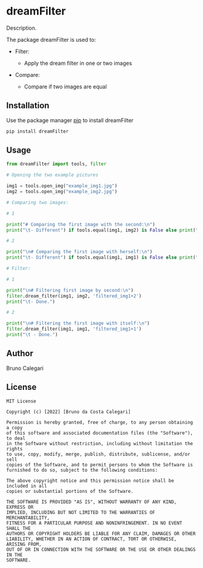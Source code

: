 # dreamFilter

Description.

The package dreamFilter is used to:

- Filter:
  - Apply the dream filter in one or two images


- Compare:
  - Compare if two images are equal


## Installation

Use the package manager [pip](https://pip.pypa.io/en/stable/) to install dreamFilter

```bash
pip install dreamFilter
```

## Usage

```python
from dreamFilter import tools, filter

# Opening the two example pictures

img1 = tools.open_img("example_img1.jpg")
img2 = tools.open_img("example_img2.jpg")

# Comparing two images:

# 1

print("# Comparing the first image with the second:\n")
print("\t- Different") if tools.equal(img1, img2) is False else print("\t- Equal")

# 2

print("\n# Comparing the first image with herself:\n")
print("\t- Different") if tools.equal(img1, img1) is False else print("\t- Equal")

# Filter:

# 1

print("\n# Filtering first image by second:\n")
filter.dream_filter(img1, img2, 'filtered_img1+2')
print("\t- Done.")

# 2

print("\n# Filtering the first image with itself:\n")
filter.dream_filter(img1, img1, 'filtered_img1+1')
print("\t - Done.")


```

## Author
Bruno Calegari

## License
    MIT License
    
    Copyright (c) [2022] [Bruno da Costa Calegari]
    
    Permission is hereby granted, free of charge, to any person obtaining a copy
    of this software and associated documentation files (the "Software"), to deal
    in the Software without restriction, including without limitation the rights
    to use, copy, modify, merge, publish, distribute, sublicense, and/or sell
    copies of the Software, and to permit persons to whom the Software is
    furnished to do so, subject to the following conditions:
    
    The above copyright notice and this permission notice shall be included in all
    copies or substantial portions of the Software.
    
    THE SOFTWARE IS PROVIDED "AS IS", WITHOUT WARRANTY OF ANY KIND, EXPRESS OR
    IMPLIED, INCLUDING BUT NOT LIMITED TO THE WARRANTIES OF MERCHANTABILITY,
    FITNESS FOR A PARTICULAR PURPOSE AND NONINFRINGEMENT. IN NO EVENT SHALL THE
    AUTHORS OR COPYRIGHT HOLDERS BE LIABLE FOR ANY CLAIM, DAMAGES OR OTHER
    LIABILITY, WHETHER IN AN ACTION OF CONTRACT, TORT OR OTHERWISE, ARISING FROM,
    OUT OF OR IN CONNECTION WITH THE SOFTWARE OR THE USE OR OTHER DEALINGS IN THE
    SOFTWARE.